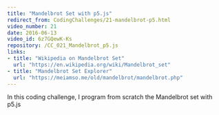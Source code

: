 ```yaml
---
title: "Mandelbrot Set with p5.js"
redirect_from: CodingChallenges/21-mandelbrot-p5.html
video_number: 21
date: 2016-06-13
video_id: 6z7GQewK-Ks
repository: /CC_021_Mandelbrot_p5.js
links:
- title: "Wikipedia on Mandelbrot Set"
  url: "https://en.wikipedia.org/wiki/Mandelbrot_set"
- title: "Mandelbrot Set Explorer"
  url: "https://meiamso.me/old/mandelbrot/mandelbrot.php"
---
```


In this coding challenge, I program from scratch the Mandelbrot set with p5.js
